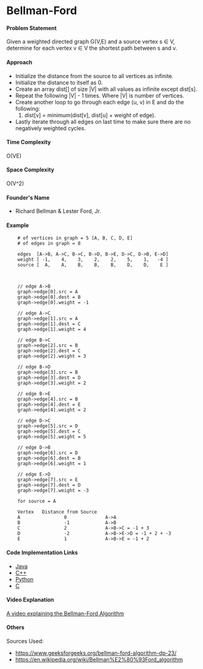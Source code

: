 # Bellman-Ford

#### Problem Statement

Given a weighted directed graph G(V,E) and a source vertex s ∈ V, determine for each vertex v ∈ V the shortest path between s and v.

#### Approach

- Initialize the distance from the source to all vertices as infinite.
- Initialize the distance to itself as 0.
- Create an array dist[] of size |V| with all values as infinite except dist[s].
- Repeat the following |V| - 1 times. Where |V| is number of vertices.
- Create another loop to go through each edge (u, v) in E and do the following:
	1. dist[v] = minimum(dist[v], dist[u] + weight of edge).
- Lastly iterate through all edges on last time to make sure there are no negatively weighted cycles.

#### Time Complexity

O(VE)

#### Space Complexity

O(V^2)

#### Founder's Name

- Richard Bellman & Lester Ford, Jr.

#### Example

```
    # of vertices in graph = 5 [A, B, C, D, E]
    # of edges in graph = 8 

    edges  [A->B, A->C, B->C, B->D, B->E, D->C, D->B, E->D]
    weight [ -1,    4,    3,    2,    2,    5,    1,   -4 ]
    source [  A,    A,    B,    B,    B,    D,    D,    E ]



    // edge A->B 
    graph->edge[0].src = A 
    graph->edge[0].dest = B 
    graph->edge[0].weight = -1 
  
    // edge A->C 
    graph->edge[1].src = A 
    graph->edge[1].dest = C 
    graph->edge[1].weight = 4 
  
    // edge B->C 
    graph->edge[2].src = B 
    graph->edge[2].dest = C 
    graph->edge[2].weight = 3 
  
    // edge B->D 
    graph->edge[3].src = B 
    graph->edge[3].dest = D 
    graph->edge[3].weight = 2 
  
    // edge B->E 
    graph->edge[4].src = B 
    graph->edge[4].dest = E 
    graph->edge[4].weight = 2 
  
    // edge D->C 
    graph->edge[5].src = D
    graph->edge[5].dest = C 
    graph->edge[5].weight = 5 
  
    // edge D->B 
    graph->edge[6].src = D
    graph->edge[6].dest = B 
    graph->edge[6].weight = 1 
  
    // edge E->D 
    graph->edge[7].src = E
    graph->edge[7].dest = D 
    graph->edge[7].weight = -3

    for source = A

    Vertex   Distance from Source
	A                0				A->A
	B                -1				A->B
	C                2 				A->B->C = -1 + 3
	D                -2				A->B->E->D = -1 + 2 + -3
	E                1				A->B->E = -1 + 2
 ```


#### Code Implementation Links

- [Java](https://github.com/TheAlgorithms/Java/blob/master/src/main/java/com/thealgorithms/datastructures/graphs/BellmanFord.java)
- [C++](https://github.com/TheAlgorithms/C-Plus-Plus/blob/master/dynamic_programming/bellman_ford.cpp)
- [Python](https://github.com/TheAlgorithms/Python/blob/master/graphs/bellman_ford.py)
- [C](https://github.com/TheAlgorithms/C/blob/master/data_structures/graphs/bellman_ford.c)

#### Video Explanation

[A video explaining the Bellman-Ford Algorithm](https://www.youtube.com/watch?v=hxMWBBCpR6A)

#### Others

Sources Used:
- https://www.geeksforgeeks.org/bellman-ford-algorithm-dp-23/
- https://en.wikipedia.org/wiki/Bellman%E2%80%93Ford_algorithm
